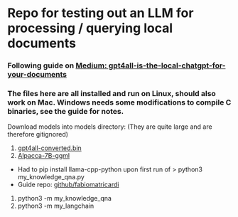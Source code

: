 # Repo for testing out an LLM for processing / querying local documents
### Following guide on [Medium: gpt4all-is-the-local-chatgpt-for-your-documents](https://artificialcorner.com/gpt4all-is-the-local-chatgpt-for-your-documents-and-it-is-free-df1016bc335)

### The files here are all installed and run on Linux, should also work on Mac. Windows needs some modifications to compile C binaries, see the guide for notes.

Download models into models directory:
(They are quite large and are therefore gitignored)
1. [gpt4all-converted.bin](https://huggingface.co/mrgaang/aira/blob/main/gpt4all-converted.bin)
2. [Alpacca-7B-ggml](https://huggingface.co/Pi3141/alpaca-native-7B-ggml/tree/397e872bf4c83f4c642317a5bf65ce84a105786e)

- Had to pip install llama-cpp-python upon first run of > python3 my_knowledge_qna.py
- Guide repo: [github/fabiomatricardi](https://github.com/fabiomatricardi/GPT4All_Medium)


1. python3 -m my_knowledge_qna
2. python3 -m my_langchain